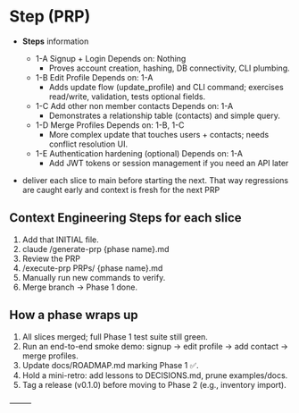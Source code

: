 # Step (PRP)

- **Steps** information

  - 1-A Signup + Login Depends on: Nothing
    - Proves account creation, hashing, DB connectivity, CLI plumbing.
  - 1-B Edit Profile Depends on: 1-A
    - Adds update flow (update_profile) and CLI command; exercises read/write, validation, tests optional fields.
  - 1-C Add other non member contacts Depends on: 1-A
    - Demonstrates a relationship table (contacts) and simple query.
  - 1-D Merge Profiles Depends on: 1-B, 1-C
    - More complex update that touches users + contacts; needs conflict resolution UI.
  - 1-E Authentication hardening (optional) Depends on: 1-A
    - Add JWT tokens or session management if you need an API later

- deliver each slice to main before starting the next. That way regressions are caught early and context is fresh for the next PRP

## Context Engineering Steps for each slice

1. Add that INITIAL file.
2. claude /generate-prp {phase name}.md
3. Review the PRP
4. /execute-prp PRPs/ {phase name}.md
5. Manually run new commands to verify.
6. Merge branch → Phase 1 done.

## How a phase wraps up

1. All slices merged; full Phase 1 test suite still green.
2. Run an end-to-end smoke demo: signup → edit profile → add contact → merge profiles.
3. Update docs/ROADMAP.md marking Phase 1 ✅.
4. Hold a mini-retro: add lessons to DECISIONS.md, prune examples/docs.
5. Tag a release (v0.1.0) before moving to Phase 2 (e.g., inventory import).

⸻
